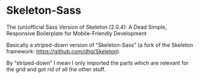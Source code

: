 # Skeleton-Sass
The (un)official Sass Version of Skeleton (2.0.4): A Dead Simple, Responsive Boilerplate for Mobile-Friendly Development

Basically a striped-down version of “Skeleton-Sass” (a fork of the Skeleton framework: https://github.com/dhg/Skeleton).

By “striped-down” I mean I only imported the parts which are relevant for the grid and got rid of all the other stuff.
